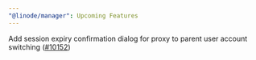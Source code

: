 ```yaml
---
"@linode/manager": Upcoming Features
---
```


Add session expiry confirmation dialog for proxy to parent user account switching ([#10152](https://github.com/linode/manager/pull/10152))
